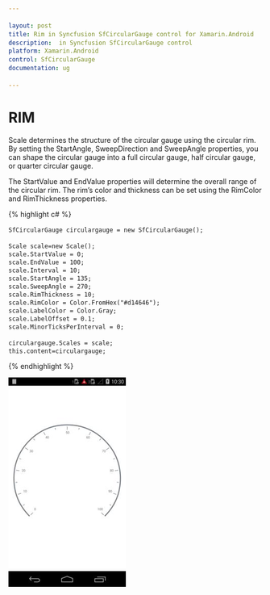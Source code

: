 ```yaml
---

layout: post
title: Rim in Syncfusion SfCircularGauge control for Xamarin.Android 
description:  in Syncfusion SfCircularGauge control
platform: Xamarin.Android
control: SfCircularGauge
documentation: ug

---
```


# RIM

Scale determines the structure of the circular gauge using the circular rim. By setting the StartAngle, SweepDirection and SweepAngle properties, you can shape the circular gauge into a full circular gauge, half circular gauge, or quarter circular gauge.

The StartValue and EndValue properties will determine the overall range of the circular rim. The rim’s color and thickness can be set using the RimColor and RimThickness properties.


{% highlight c# %}

	SfCircularGauge circulargauge = new SfCircularGauge();
     
    Scale scale=new Scale();
    scale.StartValue = 0;
    scale.EndValue = 100;
    scale.Interval = 10;
    scale.StartAngle = 135;
    scale.SweepAngle = 270;
    scale.RimThickness = 10;
    scale.RimColor = Color.FromHex("#d14646");
    scale.LabelColor = Color.Gray;
    scale.LabelOffset = 0.1;
    scale.MinorTicksPerInterval = 0;

	circulargauge.Scales = scale;
	this.content=circulargauge;

{% endhighlight %}

![](rim_images/rim_img1.png)
